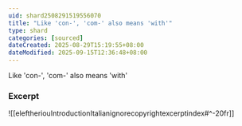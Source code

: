 ```yaml
---
uid: shard2508291519556070
title: "Like 'con-', 'com-' also means 'with'"
type: shard
categories: [sourced]
dateCreated: 2025-08-29T15:19:55+08:00
dateModified: 2025-09-15T12:36:48+08:00
---
```

Like 'con-', 'com-' also means 'with' 

### Excerpt
![[eleftheriouIntroductionItalianignorecopyrightexcerptindex#^-20fr]]